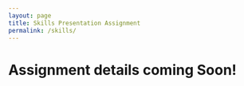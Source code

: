 ```yaml
---
layout: page
title: Skills Presentation Assignment
permalink: /skills/
---
```



# Assignment details coming Soon!